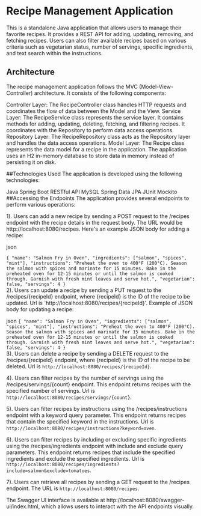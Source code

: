 # Recipe Management Application
This is a standalone Java application that allows users to manage their favorite recipes. It provides a REST API for adding, updating, removing, and fetching recipes. Users can also filter available recipes based on various criteria such as vegetarian status, number of servings, specific ingredients, and text search within the instructions.

## Architecture
The recipe management application follows the MVC (Model-View-Controller) architecture. It consists of the following components:

Controller Layer: The RecipeController class handles HTTP requests and coordinates the flow of data between the Model and the View.
Service Layer: The RecipeService class represents the service layer. It contains methods for adding, updating, deleting, fetching, and filtering recipes. It coordinates with the Repository to perform data access operations.
Repository Layer: The RecipeRepository class acts as the Repository layer and handles the data access operations.
Model Layer: The Recipe class represents the data model for a recipe in the application.
The application uses an H2 in-memory database to store data in memory instead of persisting it on disk.

##Technologies Used
The application is developed using the following technologies:

Java
Spring Boot
RESTful API
MySQL
Spring Data JPA
JUnit
Mockito
##Accessing the Endpoints
The application provides several endpoints to perform various operations:

1). Users can add a new recipe by sending a POST request to the /recipes endpoint with the recipe details in the request body. The URL would be http://localhost:8080/recipes. Here's an example JSON body for adding a recipe:

json

`{
  "name": "Salmon Fry in Oven",
  "ingredients": ["salmon", "spices", "mint"],
  "instructions": "Preheat the oven to 400°F (200°C). Season the salmon with spices and marinate for 15 minutes. Bake in the preheated oven for 12-15 minutes or until the salmon is cooked through. Garnish with fresh mint leaves and serve hot.",
  "vegetarian": false,
  "servings": 4
}` <br>
2). Users can update a recipe by sending a PUT request to the /recipes/{recipeId} endpoint, where {recipeId} is the ID of the recipe to be updated. Url is `http://localhost:8080/recipes/{recipeId}'. Example of JSON body for updating a recipe:

json
`
{
  "name": "Salmon Fry in Oven",
  "ingredients": ["salmon", "spices", "mint"],
  "instructions": "Preheat the oven to 400°F (200°C). Season the salmon with spices and marinate for 15 minutes. Bake in the preheated oven for 12-15 minutes or until the salmon is cooked through. Garnish with fresh mint leaves and serve hot.",
  "vegetarian": false,
  "servings": 4
} ` <br>
3). Users can delete a recipe by sending a DELETE request to the /recipes/{recipeId} endpoint, where {recipeId} is the ID of the recipe to be deleted. Url is `http://localhost:8080/recipes/{recipeId}`. <br>

4). Users can filter recipes by the number of servings using the /recipes/servings/{count} endpoint. This endpoint returns recipes with the specified number of servings. Url is `http://localhost:8080/recipes/servings/{count}`.

5). Users can filter recipes by instructions using the /recipes/instructions endpoint with a keyword query parameter. This endpoint returns recipes that contain the specified keyword in the instructions. Url is `http://localhost:8080/recipes/instructions?keyword=oven`.

6). Users can filter recipes by including or excluding specific ingredients using the /recipes/ingredients endpoint with include and exclude query parameters. This endpoint returns recipes that include the specified ingredients and exclude the specified ingredients. Url is `http://localhost:8080/recipes/ingredients?include=salmon&exclude=tomatoes`.

7). Users can retrieve all recipes by sending a GET request to the /recipes endpoint. The URL is `http://localhost:8080/recipes`.

The Swagger UI interface is available at http://localhost:8080/swagger-ui/index.html, which allows users to interact with the API endpoints visually.
